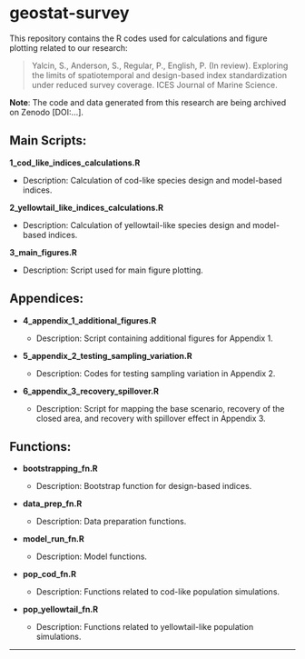 # geostat-survey
This repository contains the R codes used for calculations and figure plotting related to our research:

> Yalcin, S., Anderson, S., Regular, P., English, P. (In review). Exploring the limits of spatiotemporal and design-based index standardization under reduced survey coverage. ICES Journal of Marine Science.

**Note**: The code and data generated from this research are being archived on Zenodo [DOI:...].

## Main Scripts:

**1_cod_like_indices_calculations.R**
  - Description: Calculation of cod-like species design and model-based indices.

**2_yellowtail_like_indices_calculations.R**
  - Description: Calculation of yellowtail-like species design and model-based indices.

**3_main_figures.R**
   - Description: Script used for main figure plotting.

## Appendices:

- **4_appendix_1_additional_figures.R**
  - Description: Script containing additional figures for Appendix 1.

- **5_appendix_2_testing_sampling_variation.R**
  - Description: Codes for testing sampling variation in Appendix 2.

- **6_appendix_3_recovery_spillover.R**
  - Description: Script for mapping the base scenario, recovery of the closed area, and recovery with spillover effect in Appendix 3.
 
## Functions:

- **bootstrapping_fn.R**
  - Description: Bootstrap function for design-based indices.

- **data_prep_fn.R**
  - Description: Data preparation functions.

- **model_run_fn.R**
  - Description: Model functions.

- **pop_cod_fn.R**
  - Description: Functions related to cod-like population simulations. 

- **pop_yellowtail_fn.R**
  - Description: Functions related to yellowtail-like population simulations. 

---
